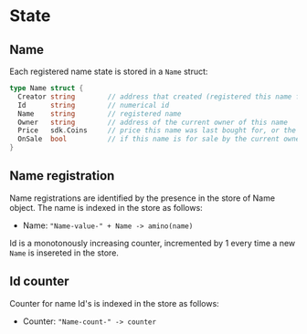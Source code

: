 <!--
order: 1
-->

# State

## Name

Each registered name state is stored in a `Name` struct:

```go
type Name struct {
  Creator string        // address that created (registered this name for the first time)
  Id      string        // numerical id
  Name    string        // registered name
  Owner   string        // address of the current owner of this name
  Price   sdk.Coins     // price this name was last bought for, or the sale price if this name is for sale
  OnSale  bool          // if this name is for sale by the current owner
}
```

## Name registration

Name registrations are identified by the presence in the store of Name object.
The name is indexed in the store as follows:

- Name: `"Name-value-" + Name -> amino(name)`

Id is a monotonously increasing counter, incremented by 1 every time a new `Name` is insereted in the store.


## Id counter
Counter for name Id's is indexed in the store as follows:

- Counter: `"Name-count-" -> counter`